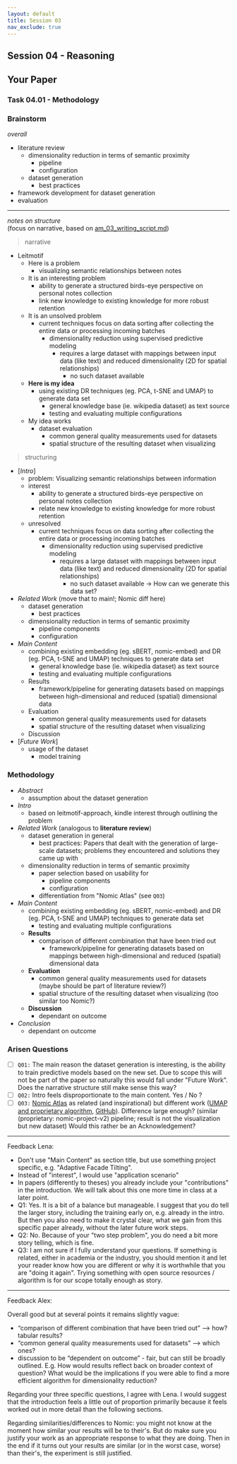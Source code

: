 ```yaml
---
layout: default
title: Session 03
nav_exclude: true
---
```


## Session 04 - Reasoning

## Your Paper

### Task 04.01 - Methodology

### Brainstorm

_overall_

- literature review
  - dimensionality reduction in terms of semantic proximity
    - pipeline
    - configuration
  - dataset generation
    - best practices
- framework development for dataset generation
- evaluation

---

_notes on structure_<br>
(focus on narrative, based on [am_03_writing_script.md](../../../02_scripts/am_03_writing_script.md))

> narrative

- Leitmotif
  - Here is a problem
    - visualizing semantic relationships between notes
  - It is an interesting problem
    - ability to generate a structured birds-eye perspective on personal notes collection
    - link new knowledge to existing knowledge for more robust retention
  - It is an unsolved problem
    - current techniques focus on data sorting after collecting the entire data or processing incoming batches
      - dimensionality reduction using supervised predictive modeling
        - requires a large dataset with mappings between input data (like text) and reduced dimensionality (2D for spatial relationships)
          - no such dataset available
  - **Here is my idea**
    - using existing DR techniques (eg. PCA, t-SNE and UMAP) to generate data set
      - general knowledge base (ie. wikipedia dataset) as text source
      - testing and evaluating multiple configurations
  - My idea works
    - dataset evaluation
      - common general quality measurements used for datasets
      - spatial structure of the resulting dataset when visualizing

> structuring

- [_Intro_]
  - problem: Visualizing semantic relationships between information
  - interest
    - ability to generate a structured birds-eye perspective on personal notes collection
    - relate new knowledge to existing knowledge for more robust retention
  - unresolved
    - current techniques focus on data sorting after collecting the entire data or processing incoming batches
      - dimensionality reduction using supervised predictive modeling
        - requires a large dataset with mappings between input data (like text) and reduced dimensionality (2D for spatial relationships)
          - no such dataset available -> How can we generate this data set?
- _Related Work_ (move that to main!; Nomic diff here)
  - dataset generation
    - best practices
  - dimensionality reduction in terms of semantic proximity
    - pipeline components
    - configuration
- _Main Content_
  - combining existing embedding (eg. sBERT, nomic-embed) and DR (eg. PCA, t-SNE and UMAP) techniques to generate data set
    - general knowledge base (ie. wikipedia dataset) as text source
    - testing and evaluating multiple configurations
  - Results
    - framework/pipeline for generating datasets based on mappings between high-dimensional and reduced (spatial) dimensional data
  - Evaluation
    - common general quality measurements used for datasets
    - spatial structure of the resulting dataset when visualizing
  - Discussion
- [_Future Work_]
  - usage of the dataset
    - model training

### Methodology

- _Abstract_
  - assumption about the dataset generation
- _Intro_
  - based on leitmotif-approach, kindle interest through outlining the problem
- _Related Work_ (analogous to **literature review**)
  - dataset generation in general
    - best practices: Papers that dealt with the generation of large-scale datasets; problems they encountered and solutions they came up with
  - dimensionality reduction in terms of semantic proximity
    - paper selection based on usability for
      - pipeline components
      - configuration
    - differentiation from "Nomic Atlas" (see `Q03`)
- _Main Content_
  - combining existing embedding (eg. sBERT, nomic-embed) and DR (eg. PCA, t-SNE and UMAP) techniques to generate data set
    - testing and evaluating multiple configurations
  - **Results**
    - comparison of different combination that have been tried out
      - framework/pipeline for generating datasets based on mappings between high-dimensional and reduced (spatial) dimensional data
  - **Evaluation**
    - common general quality measurements used for datasets (maybe should be part of literature review?)
    - spatial structure of the resulting dataset when visualizing (too similar too Nomic?)
  - **Discussion**
    - dependant on outcome
- _Conclusion_
  - dependant on outcome

### Arisen Questions

- [ ] `Q01:` The main reason the dataset generation is interesting, is the ability to train predictive models based on the new set. Due to scope this will not be part of the paper so naturally this would fall under "Future Work". Does the narrative structure still make sense this way?
- [ ] `Q02:` Intro feels disproportionate to the main content. Yes / No ?
- [ ] `Q03:` [Nomic Atlas](https://atlas.nomic.ai/discover) as related (and inspirational) but different work ([UMAP and proprietary algorithm](https://docs.nomic.ai/atlas/embeddings-and-retrieval/dimensionality-reduction), [GitHub](https://github.com/nomic-ai/nomic)). Difference large enough? (similar (proprietary: nomic-project-v2) pipeline; result is not the visualization but new dataset) Would this rather be an Acknowledgement?

---

Feedback Lena:

- Don't use "Main Content" as section title, but use something project specific, e.g. "Adaptive Facade Tilting".
- Instead of "interest", I would use "application scenario"
- In papers (differently to theses) you already include your "contributions" in the introduction. We will talk about this one more time in class at a later point.
- Q1: Yes. It is a bit of a balance but manageable. I suggest that you do tell the larger story, including the training early on, e.g. already in the intro. But then you also need to make it crystal clear, what we gain from this specific paper already, without the later future work steps.
- Q2: No. Because of your "two step problem", you do need a bit more story telling, which is fine.
- Q3: I am not sure if I fully understand your questions. If something is related, either in academia or the industry, you should mention it and let your reader know how you are different or why it is worthwhile that you are "doing it again". Trying something with open source resources / algorithm is for our scope totally enough as story.

---

Feedback Alex:

Overall good but at several points it remains slightly vague:

- “comparison of different combination that have been tried out” —> how? tabular results?
- “common general quality measurements used for datasets” —> which ones?
- discussion to be “dependent on outcome” - fair, but can still be broadly outlined. E.g. How would results reflect back on broader context of question? What would be the implications if you were able to find a more efficient algorithm for dimensionality reduction?

Regarding your three specific questions, I agree with Lena. I would suggest that the introduction feels a little out of proportion primarily because it feels worked out in more detail than the following sections.

Regarding similarities/differences to Nomic: you might not know at the moment how similar your results will be to their's. But do make sure you justify your work as an appropriate response to what they are doing. Then in the end if it turns out your results are similar (or in the worst case, worse) than their's, the experiment is still justified.
